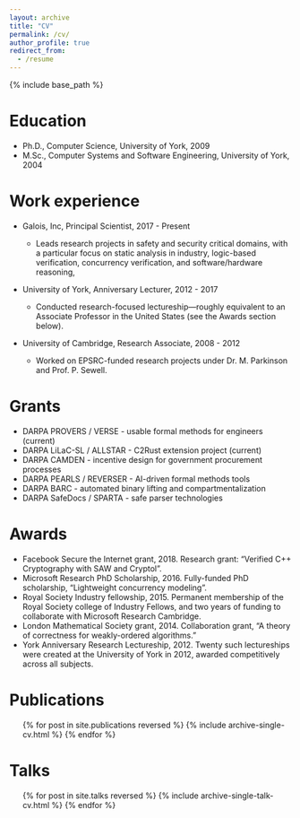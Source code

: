 ```yaml
---
layout: archive
title: "CV"
permalink: /cv/
author_profile: true
redirect_from:
  - /resume
---
```


{% include base_path %}

Education
======
* Ph.D., Computer Science, University of York, 2009
* M.Sc., Computer Systems and Software Engineering, University of York, 2004 

Work experience
======
* Galois, Inc, Principal Scientist, 2017 - Present
  * Leads research projects in safety and security critical domains, with a particular focus on static analysis in industry, logic-based verification, concurrency verification, and software/hardware reasoning, 

* University of York, Anniversary Lecturer, 2012 - 2017
  * Conducted research-focused lectureship—roughly equivalent to an Associate Professor in the United States (see the Awards section below).

* University of Cambridge, Research Associate, 2008 - 2012
  * Worked on EPSRC-funded research projects under Dr. M. Parkinson and Prof. P. Sewell. 
  
Grants 
======

* DARPA PROVERS / VERSE - usable formal methods for engineers (current)
* DARPA LiLaC-SL / ALLSTAR - C2Rust extension project (current) 
* DARPA CAMDEN - incentive design for government procurement processes 
* DARPA PEARLS / REVERSER - AI-driven formal methods tools 
* DARPA BARC - automated binary lifting and compartmentalization 
* DARPA SafeDocs / SPARTA - safe parser technologies 

Awards 
======

* Facebook Secure the Internet grant, 2018. Research grant: “Verified C++ Cryptography with SAW and Cryptol”. 
* Microsoft Research PhD Scholarship, 2016. Fully-funded PhD scholarship, “Lightweight concurrency modeling”.
* Royal Society Industry fellowship, 2015. Permanent membership of the Royal Society college of Industry Fellows, and two years of funding to collaborate with Microsoft Research Cambridge.
* London Mathematical Society grant, 2014. Collaboration grant, “A theory of correctness for weakly-ordered algorithms.”
* York Anniversary Research Lectureship, 2012. Twenty such lectureships were created at the University of York in 2012, awarded competitively across all subjects.


Publications
======
  <ul>{% for post in site.publications reversed %}
    {% include archive-single-cv.html %}
  {% endfor %}</ul>
  
Talks
======
  <ul>{% for post in site.talks reversed %}
    {% include archive-single-talk-cv.html  %}
  {% endfor %}</ul>
